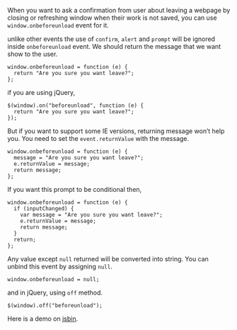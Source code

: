When you want to ask a confirmation from user about leaving a webpage by closing or refreshing window when their work is not saved, you can use `window.onbeforeunload` event for it.

unlike other events the use of `confirm`, `alert` and `prompt` will be ignored inside `onbeforeunload` event. We should return the message that we want show to the user.

    window.onbeforeunload = function (e) {
      return "Are you sure you want leave?";
    };

if you are using jQuery,

    $(window).on("beforeunload", function (e) {
      return "Are you sure you want leave?";
    });

But if you want to support some IE versions, returning message won’t help you. You need to set the `event.returnValue` with the message.

    window.onbeforeunload = function (e) {
      message = "Are you sure you want leave?";
      e.returnValue = message;
      return message;
    };

If you want this prompt to be conditional then,

    window.onbeforeunload = function (e) {
      if (inputChanged) {
        var message = "Are you sure you want leave?";
        e.returnValue = message;
        return message;
      }
      return;
    };

Any value except `null` returned will be converted into string. You can unbind this event by assigning `null`.

    window.onbeforeunload = null;

and in jQuery, using `off` method.

    $(window).off("beforeunload");

Here is a demo on [jsbin](http://jsbin.com/bidehe/edit?html,js,output).
